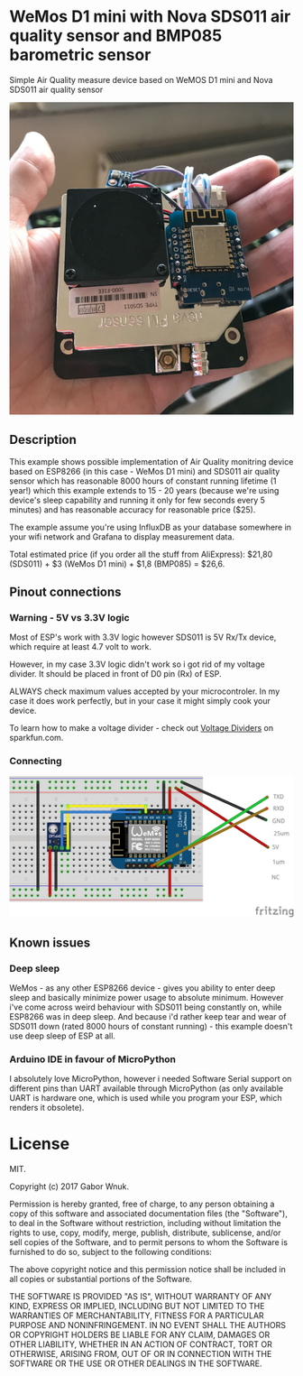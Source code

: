 # WeMos D1 mini with Nova SDS011 air quality sensor and BMP085 barometric sensor
Simple Air Quality measure device based on WeMOS D1 mini and Nova SDS011 air quality sensor

![Photo](https://raw.githubusercontent.com/GaborWnuk/wemos_d1_esp8266_nova_sds011/master/IMG_1135.jpg)

## Description
This example shows possible implementation of Air Quality monitring device based on ESP8266 (in this case - WeMos D1 mini) and SDS011 air quality sensor which has reasonable 8000 hours of constant running lifetime (1 year!) which this example extends to 15 - 20 years (because we're using device's sleep capability and running it only for few seconds every 5 minutes) and has reasonable accuracy for reasonable price ($25).

The example assume you're using InfluxDB as your database somewhere in your wifi network and Grafana to display measurement data.

Total estimated price (if you order all the stuff from AliExpress): $21,80 (SDS011) + $3 (WeMos D1 mini) + $1,8 (BMP085) = $26,6.

## Pinout connections
### Warning - 5V vs 3.3V logic
Most of ESP's work with 3.3V logic however SDS011 is 5V Rx/Tx device, which require at least 4.7 volt to work.

However, in my case 3.3V logic didn't work so i got rid of my voltage divider. It should be placed in front of D0 pin (Rx) of ESP.

ALWAYS check maximum values accepted by your microcontroler. In my case it does work perfectly, but in your case it might simply cook your device.

To learn how to make a voltage divider - check out [Voltage Dividers](https://learn.sparkfun.com/tutorials/voltage-dividers) on sparkfun.com.

### Connecting

![Breadboard](https://raw.githubusercontent.com/GaborWnuk/wemos_d1_esp8266_nova_sds011/master/001.jpg)

## Known issues
### Deep sleep
WeMos - as any other ESP8266 device - gives you ability to enter deep sleep and basically minimize power usage to absolute minimum. However i've come across weird behaviour with SDS011 being constantly on, while ESP8266 was in deep sleep. And because i'd rather keep tear and wear of SDS011 down (rated 8000 hours of constant running) - this example doesn't use deep sleep of ESP at all.

### Arduino IDE in favour of MicroPython
I absolutely love MicroPython, however i needed Software Serial support on different pins than UART available through MicroPython (as only available UART is hardware one, which is used while you program your ESP, which renders it obsolete).

# License
MIT.

Copyright (c) 2017 Gabor Wnuk.

Permission is hereby granted, free of charge, to any person obtaining a copy
of this software and associated documentation files (the "Software"), to deal
in the Software without restriction, including without limitation the rights
to use, copy, modify, merge, publish, distribute, sublicense, and/or sell
copies of the Software, and to permit persons to whom the Software is
furnished to do so, subject to the following conditions:

The above copyright notice and this permission notice shall be included in all
copies or substantial portions of the Software.

THE SOFTWARE IS PROVIDED "AS IS", WITHOUT WARRANTY OF ANY KIND, EXPRESS OR
IMPLIED, INCLUDING BUT NOT LIMITED TO THE WARRANTIES OF MERCHANTABILITY,
FITNESS FOR A PARTICULAR PURPOSE AND NONINFRINGEMENT. IN NO EVENT SHALL THE
AUTHORS OR COPYRIGHT HOLDERS BE LIABLE FOR ANY CLAIM, DAMAGES OR OTHER
LIABILITY, WHETHER IN AN ACTION OF CONTRACT, TORT OR OTHERWISE, ARISING FROM,
OUT OF OR IN CONNECTION WITH THE SOFTWARE OR THE USE OR OTHER DEALINGS IN THE
SOFTWARE.